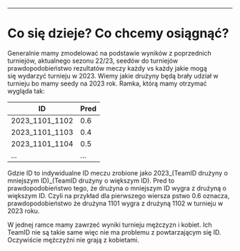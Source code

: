 ___
# Co się dzieje? Co chcemy osiągnąć?

Generalnie mamy zmodelować na podstawie wyników z poprzednich turniejów, aktualnego sezonu 22/23, seedów do turniejów prawdopodobieństwo rezultatów meczy każdy vs każdy jakie mogą się wydarzyć turnieju w 2023. Wiemy jakie drużyny będą brały udział w turnieju bo mamy seedy na 2023 rok. Ramka, którą mamy otrzymać wygląda tak:

ID | Pred
---|---
2023_1101_1102 | 0.6
2023_1101_1103 | 0.4
2023_1101_1104 | 0.5
... | ...

Gdzie ID to indywidualne ID meczu zrobione jako 2023_(TeamID drużyny o mniejszym ID)_(TeamID drużyny o większym ID). Pred to prawdopodobieństwo tego, że drużyna o mniejszym ID wygra z drużyną o większym ID. Czyli na przykład dla pierwszego wiersza pstwo 0.6 oznacza, prawdopodobieństwo że drużyna 1101 wygra z drużyną 1102 w turnieju w 2023 roku.

W jednej ramce mamy zawrzeć wyniki turnieju mężczyzn i kobiet. Ich TeamID nie są takie same więc nie ma problemu z powtarzającym się ID. Oczywiście mężczyźni nie grają z kobietami.

